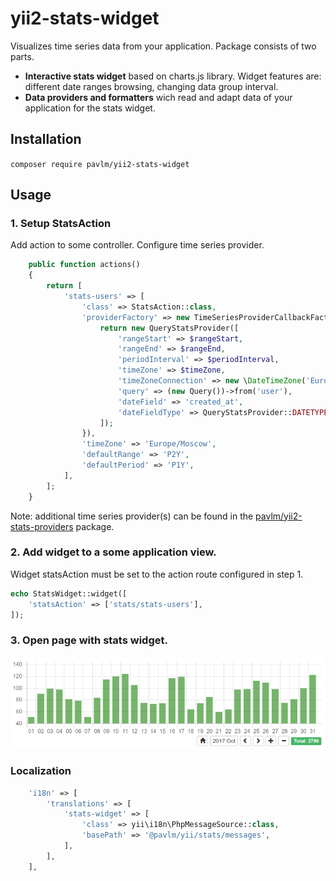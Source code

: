 yii2-stats-widget
========================

Visualizes time series data from your application.
Package consists of two parts.
 
- **Interactive stats widget** based on charts.js library. Widget features are: different date ranges browsing, 
changing data group interval. 
- **Data providers and formatters** wich read and adapt data of your application for the stats widget.


Installation
---

`composer require pavlm/yii2-stats-widget`

Usage
---

### 1. Setup StatsAction
Add action to some controller. Configure time series provider.

```php
    public function actions()
    {
        return [
            'stats-users' => [
                'class' => StatsAction::class,
                'providerFactory' => new TimeSeriesProviderCallbackFactory(function ($rangeStart, $rangeEnd, $periodInterval, $timeZone) {
                    return new QueryStatsProvider([
                        'rangeStart' => $rangeStart,
                        'rangeEnd' => $rangeEnd,
                        'periodInterval' => $periodInterval,
                        'timeZone' => $timeZone,
                        'timeZoneConnection' => new \DateTimeZone('Europe/Moscow'),
                        'query' => (new Query())->from('user'),
                        'dateField' => 'created_at',
                        'dateFieldType' => QueryStatsProvider::DATETYPE_INT,
                    ]);
                }),
                'timeZone' => 'Europe/Moscow',
                'defaultRange' => 'P2Y',
                'defaultPeriod' => 'P1Y',
            ],
        ];
    }
```

Note: additional time series provider(s) can be found in the [pavlm/yii2-stats-providers](https://github.com/pavlm/yii2-stats-providers) package.

### 2. Add widget to a some application view.   
Widget statsAction must be set to the action route configured in step 1.

```php
echo StatsWidget::widget([
    'statsAction' => ['stats/stats-users'],
]);
```

### 3. Open page with stats widget. 

![StatsWidget example](stats-widget-demo.png)


### Localization

```php
    'i18n' => [
        'translations' => [
            'stats-widget' => [
                'class' => yii\i18n\PhpMessageSource::class,
                'basePath' => '@pavlm/yii/stats/messages',
            ],
        ],
    ],
```
